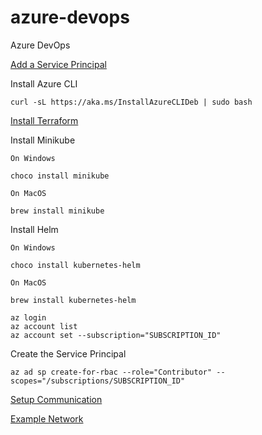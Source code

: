# azure-devops
Azure DevOps

[Add a Service Principal](https://docs.microsoft.com/en-us/azure/active-directory/develop/howto-create-service-principal-portal)



Install Azure CLI
```
curl -sL https://aka.ms/InstallAzureCLIDeb | sudo bash
```
[Install Terraform](https://www.terraform.io/docs/cli/install/apt.html)

Install Minikube
```
On Windows

choco install minikube

On MacOS

brew install minikube
```

Install Helm
```
On Windows

choco install kubernetes-helm

On MacOS

brew install kubernetes-helm
```

```
az login
az account list
az account set --subscription="SUBSCRIPTION_ID"
```
Create the Service Principal
```
az ad sp create-for-rbac --role="Contributor" --scopes="/subscriptions/SUBSCRIPTION_ID"
```



[Setup Communication](https://registry.terraform.io/providers/hashicorp/azurerm/latest/docs/guides/service_principal_client_secret)

[Example Network](https://registry.terraform.io/providers/hashicorp/azurerm/latest/docs/resources/virtual_network)